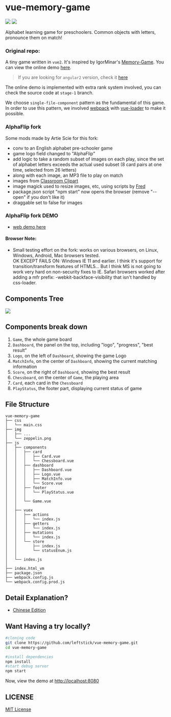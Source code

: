 vue-memory-game
==================
![][david-url]
![][license-url]

Alphabet learning game for preschoolers.  Common objects with letters, pronounce them on match!

### Original repo: ### 

A tiny game written in `vue2`. It's inspired by IgorMinar's [Memory-Game](https://github.com/IgorMinar/Memory-Game). You can view the online demo [here](http://leftstick.github.io/vue-memory-game).

>If you are looking for `angular2` version, check it [here](https://github.com/leftstick/angular2-memory-game)

The online demo is implemented with extra rank system involved, you can check the source code at `stage-1` branch.

We choose `single-file-component` pattern as the fundamental of this game. In order to use this pattern, we involved [webpack](https://webpack.js.org/) with [vue-loader](https://github.com/vuejs/vue-loader) to make it possible.

### AlphaFlip fork ###

Some mods made by Artie Scie for this fork:
- conv to an English alphabet pre-schooler game
- game logo field changed to "AlphaFlip"
- add logic to take a random subset of images on each play, since the set of alphabet letters exceeds the actual used subset (8 card pairs at one time, selected from 26 letters)
- along with each image, an MP3 file to play on match
- images from [Classroom Clipart](classroomclipart.com/)
- image magick used to resize images, etc, using scripts by [Fred](http://www.fmwconcepts.com/imagemagick/)
- package.json script "npm start" now opens the browser (remove "--open" if you don't like it)
- draggable set to false for images
### AlphaFlip fork DEMO ###

- [web demo here](http://come2think.com/vue-memory-game)
#### Browser Note: ####
- Small testing effort on the fork: works on various browsers, on Linux, Windows, Android, Mac browsers tested.  
OK EXCEPT FAILS ON: Windows IE 11 and earlier.  I think it's support for transition/transform features of HTML5... 
But I think MS is not going to work very hard on non-security fixes to IE.
Safari browsers worked after adding a mfr prefix: -webkit-backface-visibility that isn't handled by css-loader.

## Components Tree ##

![](https://raw.githubusercontent.com/leftstick/vue-memory-game/master/docs/img/components.png)


## Components break down ##

1. `Game`, the whole game board
2. `Dashboard`, the panel on the top, including "logo", "progress", "best result"
3. `Logo`, on the left of `Dashboard`, showing the game Logo
4. `MatchInfo`, on the center of `Dashboard`, showing the current matching information
5. `Score`, on the right of `Dashboard`, showing the best result
6. `Chessboard`, on the center of `Game`, the playing area
7. `Card`, each card in the `Chessboard`
8. `PlayStatus`, the footer part, displaying current status of game

## File Structure ##

```
vue-memory-game
├── css
│   └── main.css
├── img
│   ├── ...
│   └── zeppelin.png
├── js
│   ├── components
│   │   ├── card
│   │   │   ├── Card.vue
│   │   │   └── Chessboard.vue
│   │   ├── dashboard
│   │   │   ├── Dashboard.vue
│   │   │   ├── Logo.vue
│   │   │   ├── MatchInfo.vue
│   │   │   └── Score.vue
│   │   ├── footer
│   │   │   └── PlayStatus.vue
│   │   │
│   │   └── Game.vue
│   │
│   ├── vuex
│   │   ├── actions
│   │   │   └── index.js
│   │   ├── getters
│   │   │   └── index.js
│   │   ├── mutations
│   │   │   └── index.js
│   │   └── store
│   │       ├── index.js
│   │       └── statusEnum.js
│   │
│   └── index.js
│
├── index.html_vm
├── package.json
├── webpack.config.js
└── webpack.config.prod.js
```

## Detail Explanation? ##

* [Chinese Edition](https://segmentfault.com/a/1190000005168085)


## Want Having a try locally? ##

```bash
#cloning code
git clone https://github.com/leftstick/vue-memory-game.git
cd vue-memory-game

#install dependencies
npm install
#start debug server
npm start
```

Now, view the demo at [http://localhost:8080](http://localhost:8080)


## LICENSE ##

[MIT License](https://raw.githubusercontent.com/leftstick/vue-memory-game/master/LICENSE)


[david-url]: https://david-dm.org/leftstick/vue-memory-game.png
[license-url]: https://img.shields.io/github/license/leftstick/vue-memory-game.svg
